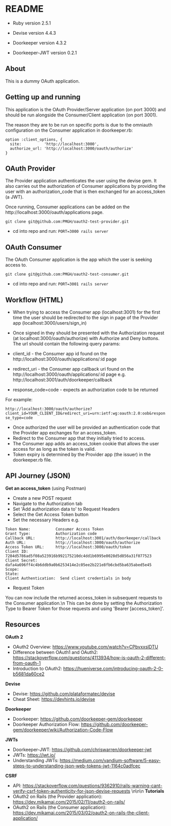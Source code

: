 # README

* Ruby version
2.5.1

* Devise version
4.4.3

* Doorkeeper version
4.3.2

* Doorkeeper-JWT version
0.2.1

## About
This is a dummy OAuth application.

## Getting up and running

This application is the OAuth Provider/Server application (on port 3000) and should be run alongside the Consumer/Client application (on port 3001).

The reason they are to be run on specific ports is due to the omniauth configuration on the Consumer application in doorkeeper.rb:
```rubyonrails
option :client_options, {
  site:          'http://localhost:3000',
  authorize_url: 'http://localhost:3000/oauth/authorize'
}
```

## OAuth Provider

The Provider application authenticates the user using the devise gem. It also carries out the authorization of Consumer applications by providing the user with an authorization_code that is then exchanged for an access_token (a JWT).

Once running, Consumer applications can be added on the http://localhost:3000/oauth/applications page.

```
git clone git@github.com:PMGH/oauth2-test-provider.git
```

- cd into repo and run: `PORT=3000 rails server`

## OAuth Consumer

The OAuth Consumer application is the app which the user is seeking access to.

```
git clone git@github.com:PMGH/oauth2-test-consumer.git
```

- cd into repo and run: `PORT=3001 rails server`



## Workflow (HTML)
- When trying to access the Consumer app (localhost:3001) for the first time the user should be redirected to the sign in page of the Provider app (localhost:3000/users/sign_in)
- Once signed in they should be presented with the Authorization request (at localhost:3000/oauth/authorize) with Authorize and Deny buttons. The url should contain the following query params:

- client_id - the Consumer app id found on the http://localhost:3000/oauth/applications/:id page
- redirect_uri - the Consumer app callback uri found on the http://localhost:3000/oauth/applications/:id page e.g. http://localhost:3001/auth/doorkeeper/callback
- response_code=code  - expects an authorization code to be returned

For example:

`http://localhost:3000/oauth/authorize?client_id=YOUR_CLIENT_ID&redirect_uri=urn:ietf:wg:oauth:2.0:oob&response_type=code`

- Once authorized the user will be provided an authentication code that the Provider app exchanges for an access_token.
- Redirect to the Consumer app that they initially tried to access.
- The Consumer app adds an access_token cookie that allows the user access for as long as the token is valid.
- Token expiry is determined by the Provider app (the issuer) in the doorkeeper.rb file.

## API Journey (JSON)

**Get an access_token** (using Postman)
- Create a new POST request
- Navigate to the Authorization tab
- Set 'Add authorization data to' to Request Headers
- Select the Get Access Token button
- Set the necessary Headers e.g.

```
Token Name:           Consumer Access Token
Grant Type:           Authorization code
Callback URL:         http://localhost:3001/auth/doorkeeper/callback
Auth URL:             http://localhost:3000/oauth/authorize
Access Token URL:     http://localhost:3000/oauth/token
Client ID:            7284d5786ad5f08a523916b992175210dc4dd1b6995e0028d5d856a31f077523
Client Secret:        dafa4a696ff4c4b6ddb9a0b6253414e2c05ee2b221e8fb6cbd5ba635abed5e45
Scope:                
State:                
Client Authentication:  Send client credentials in body
```

- Request Token

You can now include the returned access_token in subsequent requests to the Consumer application.\n
This can be done by setting the Authorization Type to Bearer Token for those requests and using 'Bearer [access_token]'.

## Resources
**OAuth 2**
- OAuth2 Overview:  https://www.youtube.com/watch?v=CPbvxxslDTU
- Difference between OAuth1 and OAuth2:  https://stackoverflow.com/questions/4113934/how-is-oauth-2-different-from-oauth-1
- Introduction to OAuth2:  https://hueniverse.com/introducing-oauth-2-0-b5681da60ce2

**Devise**
- Devise:  https://github.com/plataformatec/devise
- Cheat Sheet:  https://devhints.io/devise

**Doorkeeper**
- Doorkeeper:  https://github.com/doorkeeper-gem/doorkeeper
- Doorkeeper Authorization Flow:  https://github.com/doorkeeper-gem/doorkeeper/wiki/Authorization-Code-Flow

**JWTs**
- Doorkeeper-JWT:  https://github.com/chriswarren/doorkeeper-jwt
- JWTs:  https://jwt.io/
- Understanding JWTs:  https://medium.com/vandium-software/5-easy-steps-to-understanding-json-web-tokens-jwt-1164c0adfcec

**CSRF**
- API:  https://stackoverflow.com/questions/9362910/rails-warning-cant-verify-csrf-token-authenticity-for-json-devise-requests
\n\n\n
**Tutorials**
- OAuth2 on Rails (the Provider application):  https://dev.mikamai.com/2015/02/11/oauth2-on-rails/
- OAuth2 on Rails (the Consumer application):  https://dev.mikamai.com/2015/03/02/oauth2-on-rails-the-client-application/
